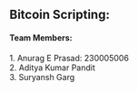 <h2> Bitcoin Scripting:</h2>
<h4> Team Members:</h4>
<p> 1. Anurag E Prasad: 230005006 <br> 2. Aditya Kumar Pandit<br> 3. Suryansh Garg </p>
